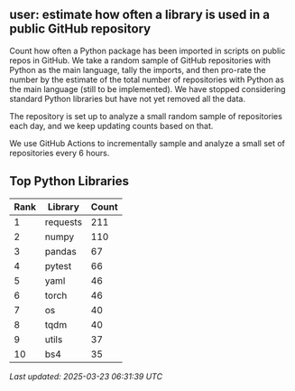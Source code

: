 ## user: estimate how often a library is used in a public GitHub repository

Count how often a Python package has been imported in scripts on public repos in GitHub. We take a random sample of GitHub repositories with Python as the main language, tally the imports, and then pro-rate the number by the estimate of the total number of repositories with Python as the main language (still to be implemented). We have stopped considering standard Python libraries but have not yet removed all the data.

The repository is set up to analyze a small random sample of repositories each day, and we keep updating counts based on that.


We use GitHub Actions to incrementally sample and analyze a small set of repositories every 6 hours.

## Top Python Libraries

| Rank | Library | Count |
|------|---------|-------|
| 1 | requests | 211 |
| 2 | numpy | 110 |
| 3 | pandas | 67 |
| 4 | pytest | 66 |
| 5 | yaml | 46 |
| 6 | torch | 46 |
| 7 | os | 40 |
| 8 | tqdm | 40 |
| 9 | utils | 37 |
| 10 | bs4 | 35 |

*Last updated: 2025-03-23 06:31:39 UTC*
